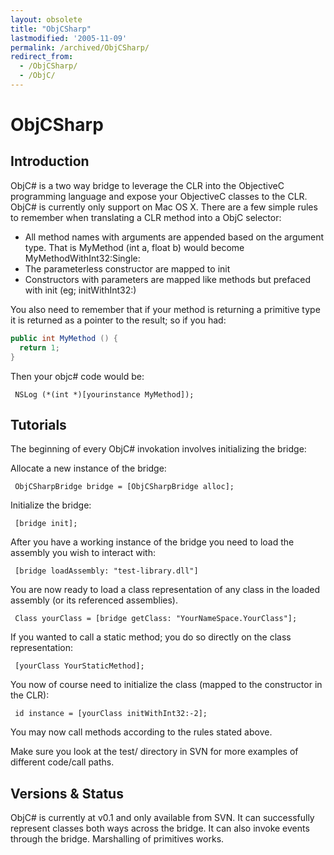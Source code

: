 ```yaml
---
layout: obsolete
title: "ObjCSharp"
lastmodified: '2005-11-09'
permalink: /archived/ObjCSharp/
redirect_from:
  - /ObjCSharp/
  - /ObjC/
---
```


ObjCSharp
=========

Introduction
------------

ObjC\# is a two way bridge to leverage the CLR into the ObjectiveC programming language and expose your ObjectiveC classes to the CLR. ObjC\# is currently only support on Mac OS X. There are a few simple rules to remember when translating a CLR method into a ObjC selector:

-   All method names with arguments are appended based on the argument type. That is MyMethod (int a, float b) would become MyMethodWithInt32:Single:
-   The parameterless constructor are mapped to init
-   Constructors with parameters are mapped like methods but prefaced with init (eg; initWithInt32:)

You also need to remember that if your method is returning a primitive type it is returned as a pointer to the result; so if you had:

``` csharp
public int MyMethod () {
  return 1;
}
```

Then your objc\# code would be:

` NSLog (*(int *)[yourinstance MyMethod]);`

Tutorials
---------

The beginning of every ObjC\# invokation involves initializing the bridge:

Allocate a new instance of the bridge:

` ObjCSharpBridge bridge = [ObjCSharpBridge alloc];`

Initialize the bridge:

` [bridge init];`

After you have a working instance of the bridge you need to load the assembly you wish to interact with:

` [bridge loadAssembly: "test-library.dll"]`

You are now ready to load a class representation of any class in the loaded assembly (or its referenced assemblies).

` Class yourClass = [bridge getClass: "YourNameSpace.YourClass"];`

If you wanted to call a static method; you do so directly on the class representation:

` [yourClass YourStaticMethod];`

You now of course need to initialize the class (mapped to the constructor in the CLR):

` id instance = [yourClass initWithInt32:-2];`

You may now call methods according to the rules stated above.

Make sure you look at the test/ directory in SVN for more examples of different code/call paths.

Versions & Status
-----------------

ObjC\# is currently at v0.1 and only available from SVN. It can successfully represent classes both ways across the bridge. It can also invoke events through the bridge. Marshalling of primitives works.

